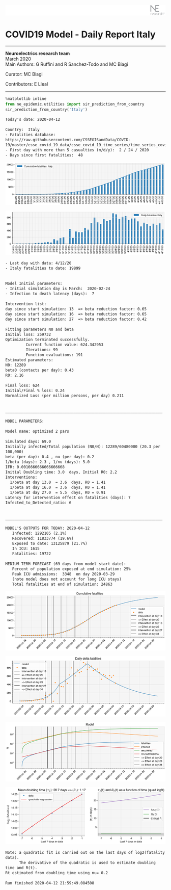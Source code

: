 ![](./images/logo.png)
# COVID19 Model - Daily Report Italy

---

**Neuroelectrics research team**  
March 2020  
Main Authors: G Ruffini and R Sanchez-Todo and MC Biagi

Curator: MC Biagi

Contributors: E Lleal

---


```python
%matplotlib inline
from ne_epidemic.utilities import sir_prediction_from_country
sir_prediction_from_country('Italy')
```

    Today's date: 2020-04-12 
    
    Country:  Italy
    - Fatalities database:  https://raw.githubusercontent.com/CSSEGISandData/COVID-19/master/csse_covid_19_data/csse_covid_19_time_series/time_series_covid19_deaths_global.csv
    - First day with more than 5 casualties (m/d/y):  2 / 24 / 2020
    - Days since first fatalities:  48



![png](02%20-%20Daily_Report_Italy_files/02%20-%20Daily_Report_Italy_1_1.png)



![png](02%20-%20Daily_Report_Italy_files/02%20-%20Daily_Report_Italy_1_2.png)


    - Last day with data: 4/12/20
    - Italy fatalities to date: 19899
     
    
    Model Initial parameters:
    - Initial simulation day is March:  2020-02-24
    - Infection to death latency (days):  7
    
    Intervention list:
    day since start simulation: 13  => beta reduction factor: 0.65
    day since start simulation: 16  => beta reduction factor: 0.65
    day since start simulation: 27  => beta reduction factor: 0.42
    
    Fitting parameters N0 and beta
    Initial loss: 259732
    Optimization terminated successfully.
             Current function value: 624.342953
             Iterations: 99
             Function evaluations: 191
    Estimated parameters:
    N0: 12289
    beta0 (contacts per day): 0.43
    R0: 2.16
    
    Final loss: 624
    Initial/Final % loss: 0.24
    Normalized Loss (per million persons, per day) 0.211 
    
    
    _____________________________________________________________________
     
    MODEL PARAMETERS:
    
    Model name: optimized 2 pars
    
    Simulated days: 69.0
    Initially infected/Total population (N0/N): 12289/60480000 (20.3 per 100,000)
    beta (per day): 0.4 , nu (per day): 0.2
    1/beta (days): 2.3 , 1/nu (days): 5.0
    IFR: 0.0016666666666666668
    Initial Doubling time: 3.0  days, Initial R0: 2.2
    Interventions:
      1/beta at day 13.0  = 3.6  days, R0 = 1.41
      1/beta at day 16.0  = 3.6  days, R0 = 1.41
      1/beta at day 27.0  = 5.5  days, R0 = 0.91
    Latency for intervention effect on fatalities (days): 7
    Infected_to_Detected_ratio: 6
    
    
    _____________________________________________________________________
    
    MODEL'S OUTPUTS FOR TODAY: 2020-04-12
       Infected: 1292105 (2.1%)
       Recovered: 11833774 (19.6%)
       Exposed to date: 13125879 (21.7%)
       In ICU: 1615
       Fatalities: 19722
     
    MEDIUM TERM FORECAST (69 days from model start date): 
       Percent of population exposed at end simulation: 25%
       Peak ICU admissions:  3348  on day 2020-03-29
       (note model does not account for long ICU stays)
       Total fatalities at end of simulation: 24863



![png](02%20-%20Daily_Report_Italy_files/02%20-%20Daily_Report_Italy_1_4.png)



![png](02%20-%20Daily_Report_Italy_files/02%20-%20Daily_Report_Italy_1_5.png)



![png](02%20-%20Daily_Report_Italy_files/02%20-%20Daily_Report_Italy_1_6.png)


     



![png](02%20-%20Daily_Report_Italy_files/02%20-%20Daily_Report_Italy_1_8.png)


    Note: a quadratic fit is carried out on the last days of log2(fatality data).
          The derivative of the quadratic is used to estimate doubling time and R(t).
    Rt estimated from doubling time using nu= 0.2
    
    Run finished 2020-04-12 21:59:49.084508



```python

```
